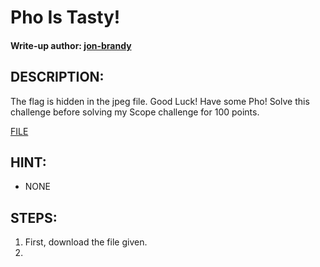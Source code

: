 # Pho Is Tasty!
#### Write-up author: [jon-brandy](https://github.com/jon-brandy)
## DESCRIPTION:
The flag is hidden in the jpeg file. Good Luck! Have some Pho! Solve this challenge before solving my Scope challenge for 100 points.

[FILE](https://github.com/Bread-Yolk/ctflearnwu/blob/9894d27a9ab45a76b09352750985897ecb3e5cee/Assets/Forensic/Pho%20Is%20Tasty!/Pho.jpg)

## HINT:
- NONE
## STEPS:
1. First, download the file given.
2. 
